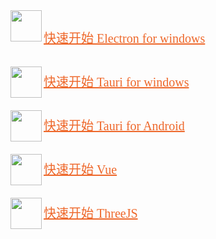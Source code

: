 <span style="font-family: 'PingFangSC', 'PingFang SC';">
    <img style="width:50px;height:50px;" align="left" src="https://www.electronjs.org/zh/assets/img/favicon.ico"  />
    <p align="left" style="font-size:20px;line-height:50px;"> <a style="color:#ee682b" href="https://github.com/TogetherYear/EVV">快速开始 Electron for windows</a></p>
    <img style="width:50px;height:50px;" align="left" src="https://tauri.app/favicon.svg"  />
    <p align="left" style="font-size:20px;line-height:50px;"> <a style="color:#ee682b" href="https://github.com/TogetherYear/TVV">快速开始 Tauri for windows</a></p>
    <img style="width:50px;height:50px;" align="left" src="https://tauri.app/favicon.svg"  />
    <p align="left" style="font-size:20px;line-height:50px;"> <a style="color:#ee682b" href="https://github.com/TogetherYear/TVVA">快速开始 Tauri for Android</a></p>
    <img style="width:50px;height:50px;" align="left" src="https://cn.vuejs.org/logo.svg"  />
    <p align="left" style="font-size:20px;line-height:50px;"> <a style="color:#ee682b" href="https://github.com/TogetherYear/VV">快速开始 Vue</a></p>
    <img style="width:50px;height:50px;" align="left" src="https://threejs.org/files/favicon_white.ico"  />
    <p align="left" style="font-size:20px;line-height:50px;"> <a style="color:#ee682b" href="https://github.com/TogetherYear/Simple-Three">快速开始 ThreeJS</a></p>
</span>


